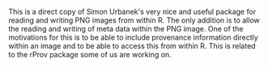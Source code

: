 This is a direct copy of Simon Urbanek's very nice and useful
package for reading and writing PNG images from within R.  The only
addition is to allow the reading and writing of meta data within
the PNG image.  One of the motivations for this is to be able to include
provenance information directly within an image and to be able to access
this from within R. This is related to the rProv package some of us
are working on.